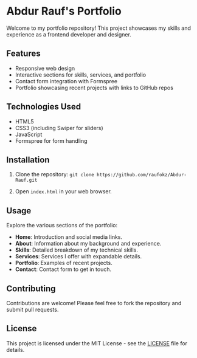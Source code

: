 # Abdur Rauf's Portfolio

Welcome to my portfolio repository! This project showcases my skills and experience as a frontend developer and designer.

## Features

- Responsive web design
- Interactive sections for skills, services, and portfolio
- Contact form integration with Formspree
- Portfolio showcasing recent projects with links to GitHub repos

## Technologies Used

- HTML5
- CSS3 (including Swiper for sliders)
- JavaScript
- Formspree for form handling

## Installation

1. Clone the repository: `git clone https://github.com/raufokz/Abdur-Rauf.git`

2. Open `index.html` in your web browser.

## Usage

Explore the various sections of the portfolio:
- **Home**: Introduction and social media links.
- **About**: Information about my background and experience.
- **Skills**: Detailed breakdown of my technical skills.
- **Services**: Services I offer with expandable details.
- **Portfolio**: Examples of recent projects.
- **Contact**: Contact form to get in touch.

## Contributing

Contributions are welcome! Please feel free to fork the repository and submit pull requests.

## License

This project is licensed under the MIT License - see the [LICENSE](./LICENSE) file for details.
